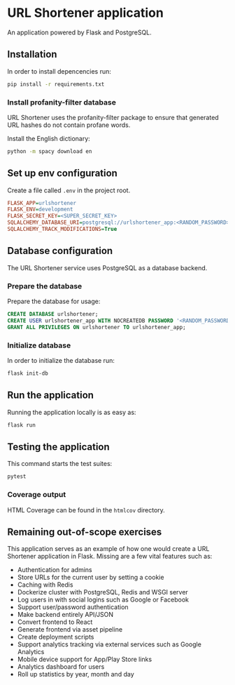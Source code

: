 # URL Shortener application

An application powered by Flask and PostgreSQL.

## Installation

In order to install depencencies run:

```sh
pip install -r requirements.txt
```

### Install profanity-filter database

URL Shortener uses the profanity-filter package to ensure that generated URL hashes do not contain profane words.

Install the English dictionary:

```sh
python -m spacy download en
```

## Set up env configuration

Create a file called `.env` in the project root.

```ini
FLASK_APP=urlshortener
FLASK_ENV=development
FLASK_SECRET_KEY=<SUPER_SECRET_KEY>
SQLALCHEMY_DATABASE_URI=postgresql://urlshortener_app:<RANDOM_PASSWORD>@localhost/urlshortener
SQLALCHEMY_TRACK_MODIFICATIONS=True
```

## Database configuration

The URL Shortener service uses PostgreSQL as a database backend.

### Prepare the database

Prepare the database for usage:

```sql
CREATE DATABASE urlshortener;
CREATE USER urlshortener_app WITH NOCREATEDB PASSWORD '<RANDOM_PASSWORD>';
GRANT ALL PRIVILEGES ON urlshortener TO urlshortener_app;
```

### Initialize database

In order to initialize the database run:

```sh
flask init-db
```

## Run the application

Running the application locally is as easy as:

```sh
flask run
```

## Testing the application

This command starts the test suites:

```sh
pytest
```

### Coverage output

HTML Coverage can be found in the `htmlcov` directory.

## Remaining out-of-scope exercises

This application serves as an example of how one would create a URL Shortener application in Flask. Missing are a few vital features such as:

* Authentication for admins
* Store URLs for the current user by setting a cookie
* Caching with Redis
* Dockerize cluster with PostgreSQL, Redis and WSGI server
* Log users in with social logins such as Google or Facebook
* Support user/password authentication
* Make backend entirely API/JSON
* Convert frontend to React
* Generate frontend via asset pipeline
* Create deployment scripts
* Support analytics tracking via external services such as Google Analytics
* Mobile device support for App/Play Store links
* Analytics dashboard for users
* Roll up statistics by year, month and day
